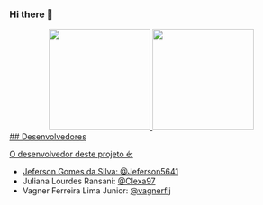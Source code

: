 ### Hi there 👋

<!--
**Clexa97/Clexa97** is a ✨ _special_ ✨ repository because its `README.md` (this file) appears on your GitHub profile.

Here are some ideas to get you started:

- 🔭 I’m currently working on ...
- 🌱 I’m currently learning ...
- 👯 I’m looking to collaborate on ...
- 🤔 I’m looking for help with ...
- 💬 Ask me about ...
- 📫 How to reach me: ...
- 😄 Pronouns: ...
- ⚡ Fun fact: ...
-->

<div align="center">   
<a href="https://github.com/Clexa97">   
<img height="180em" src="https://github-readme-stats.vercel.app/api?username=Clexa97&show_icons=true&theme=dracula&include_all_commits=true&count_private=true"/>   
<img height="180em" src="https://github-readme-stats.vercel.app/api/top-langs/?username=Clexa97&layout=compact&langs_count=10&theme=dracula"/> 
</div>

<div>
  ## Desenvolvedores

O desenvolvedor deste projeto é:

+ Jeferson Gomes da Silva: [@Jeferson5641](linkto:https://github.com/Jeferson5641)
+ Juliana Lourdes Ransani: [@Clexa97](linkto:https://github.com/Jeferson5641)
+ Vagner Ferreira Lima Junior: [@vagnerflj](linkto:https://github.com/Jeferson5641)

</div>
